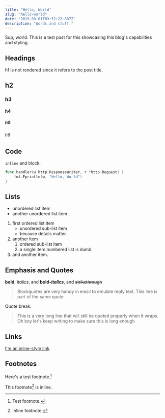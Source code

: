 ```yaml
---
title: "Hello, World"
slug: "hello-world"
date: "2019-08-01T03:32:22.887Z"
description: "Words and stuff."
---
```


Sup, world.
This is a test post for this showcasing this blog's capabilities and styling.

## Headings

h1 is not rendered since it refers to the post title.

## h2

### h3

#### h4

##### h5

###### h6

## Code

`inline` and block:

```go
func handler(w http.ResponseWriter, r *http.Request) {
	fmt.Fprintln(w, "Hello, World")
}
```

## Lists

- unordered list item
- another unordered list item

1. first ordered list item
   - unordered sub-list item
   - because details matter.
1. another item
   1. ordered sub-list item
   1. a single item numbered list is dumb
1. and another item.

## Emphasis and Quotes

**bold**, _italics_, and **bold-_italics_**, and ~~strikethrough~~

> Blockquotes are very handy in email to emulate reply text.
> This line is part of the same quote.

Quote break.

> This is a very long line that will still be quoted properly when it wraps. Oh boy let's keep writing to make sure this is long enough

## Links

[I'm an inline-style link](https://www.google.com).

## Footnotes

Here's a test footnote.[^test]

This footnote[^inline] is inline.

[^test]: Test footnote.
[^inline]: Inline footnote.
